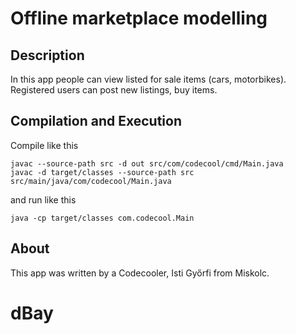 # Offline marketplace modelling

## Description

In this app people can view listed for sale items (cars, motorbikes). Registered users can post new listings, buy items.

## Compilation and Execution

Compile like this

```
javac --source-path src -d out src/com/codecool/cmd/Main.java
javac -d target/classes --source-path src src/main/java/com/codecool/Main.java
```

and run like this

```
java -cp target/classes com.codecool.Main
```

## About

This app was written by a Codecooler, Isti Győrfi from Miskolc.
# dBay
